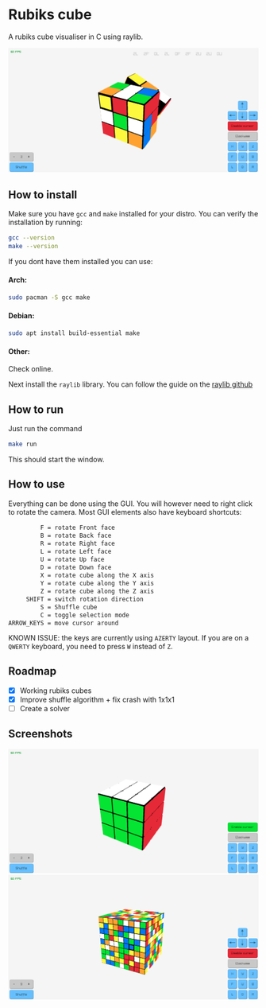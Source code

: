 # Rubiks cube
A rubiks cube visualiser in C using raylib.

![Screenshot of a 3x3x3 rubiks cube being shuffeled](images/example.png)

## How to install
Make sure you have `gcc` and `make` installed for your distro.
You can verify the installation by running:
```sh
gcc --version
make --version
```
If you dont have them installed you can use:
#### Arch:
```sh
sudo pacman -S gcc make
```
#### Debian:
```sh
sudo apt install build-essential make
```
#### Other:
Check online.

Next install the `raylib` library. You can follow the guide on the [raylib github](https://github.com/raysan5/raylib/wiki/Working-on-GNU-Linux)

## How to run
Just run the command
```sh
make run
```
This should start the window.

## How to use
Everything can be done using the GUI. You will however need to right click to
rotate the camera. Most GUI elements also have keyboard shortcuts:
```
         F = rotate Front face
         B = rotate Back face
         R = rotate Right face
         L = rotate Left face
         U = rotate Up face
         D = rotate Down face
         X = rotate cube along the X axis
         Y = rotate cube along the Y axis
         Z = rotate cube along the Z axis
     SHIFT = switch rotation direction
         S = Shuffle cube
         C = toggle selection mode
ARROW_KEYS = move cursor around
```
KNOWN ISSUE: the keys are currently using `AZERTY` layout. If you are on a
`QWERTY` keyboard, you need to press `W` instead of `Z`.

## Roadmap
- [x] Working rubiks cubes
- [x] Improve shuffle algorithm + fix crash with 1x1x1
- [ ] Create a solver

## Screenshots
![screenshot of the starting screen](images/start.png)
![screenshot of the shuffeled 9x9x9 cube](images/bigcube.png)

